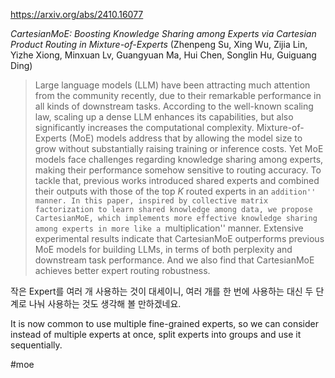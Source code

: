 https://arxiv.org/abs/2410.16077

*CartesianMoE: Boosting Knowledge Sharing among Experts via Cartesian Product Routing in Mixture-of-Experts* (Zhenpeng Su, Xing Wu, Zijia Lin, Yizhe Xiong, Minxuan Lv, Guangyuan Ma, Hui Chen, Songlin Hu, Guiguang Ding)

> Large language models (LLM) have been attracting much attention from the community recently, due to their remarkable performance in all kinds of downstream tasks. According to the well-known scaling law, scaling up a dense LLM enhances its capabilities, but also significantly increases the computational complexity. Mixture-of-Experts (MoE) models address that by allowing the model size to grow without substantially raising training or inference costs. Yet MoE models face challenges regarding knowledge sharing among experts, making their performance somehow sensitive to routing accuracy. To tackle that, previous works introduced shared experts and combined their outputs with those of the top $K$ routed experts in an ``addition'' manner. In this paper, inspired by collective matrix factorization to learn shared knowledge among data, we propose CartesianMoE, which implements more effective knowledge sharing among experts in more like a ``multiplication'' manner. Extensive experimental results indicate that CartesianMoE outperforms previous MoE models for building LLMs, in terms of both perplexity and downstream task performance. And we also find that CartesianMoE achieves better expert routing robustness.

작은 Expert를 여러 개 사용하는 것이 대세이니, 여러 개를 한 번에 사용하는 대신 두 단계로 나눠 사용하는 것도 생각해 볼 만하겠네요.

<english>
It is now common to use multiple fine-grained experts, so we can consider instead of multiple experts at once, split experts into groups and use it sequentially.
</english>

#moe 